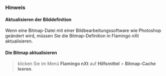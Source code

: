 
### Hinweis

#### Aktualisieren der Bilddefinition
Wenn eine Bitmap-Datei mit einer Bildbearbeitungssoftware wie Photoshop geändert wird, müssen Sie die Bitmap-Definition in Flamingo nXt aktualisieren.

#### Die Bitmap aktualisieren

>klicken Sie im Menü **Flamingo nXt** auf **Hilfsmittel** &gt; **Bitmap-Cache leeren**.